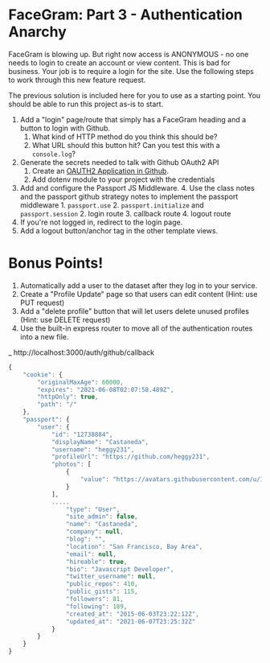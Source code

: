 # FaceGram: Part 3 - Authentication Anarchy

FaceGram is blowing up. But right now access is ANONYMOUS - no one needs to login to create an account or view content. This is bad for business. Your job is to require a login for the site. Use the following steps to work through this new feature request.

The previous solution is included here for you to use as a starting point. You should be able to run this project as-is to start.

1. Add a "login" page/route that simply has a FaceGram heading and a button to login with Github.
    1. What kind of HTTP method do you think this should be?
    1. What URL should this button hit? Can you test this with a `console.log`?
2. Generate the secrets needed to talk with Github OAuth2 API
    1. Create an [OAUTH2 Application in Github](https://github.com/settings/developers).
    2. Add dotenv module to your project with the credentials
2. Add and configure the Passport JS Middleware.
    4. Use the class notes and the passport github strategy notes to implement the passport middleware
        1. `passport.use`
        2. `passport.initialize` and `passport.session`
        2. login route
        3. callback route
        4. logout route
3. If you're not logged in, redirect to the login page.
4. Add a logout button/anchor tag in the other template views.

# Bonus Points!
1. Automatically add a user to the dataset after they log in to your service.
2. Create a "Profile Update" page so that users can edit content (Hint: use PUT request)
3. Add a "delete profile" button that will let users delete unused profiles (Hint: use DELETE request) 
4. Use the built-in express router to move all of the authentication routes into a new file.

_
http://localhost:3000/auth/github/callback

```js
{
	"cookie": {
		"originalMaxAge": 60000,
		"expires": "2021-06-08T02:07:58.489Z",
		"httpOnly": true,
		"path": "/"
	},
	"passport": {
		"user": {
			"id": "12738884",
			"displayName": "Castaneda",
			"username": "heggy231",
			"profileUrl": "https://github.com/heggy231",
			"photos": [
				{
					"value": "https://avatars.githubusercontent.com/u/12738884?v=4"
				}
			],
			.....
				"type": "User",
				"site_admin": false,
				"name": "Castaneda",
				"company": null,
				"blog": "",
				"location": "San Francisco, Bay Area",
				"email": null,
				"hireable": true,
				"bio": "Javascript Developer",
				"twitter_username": null,
				"public_repos": 410,
				"public_gists": 115,
				"followers": 81,
				"following": 189,
				"created_at": "2015-06-03T23:22:12Z",
				"updated_at": "2021-06-07T23:25:32Z"
			}
		}
	}
}
```